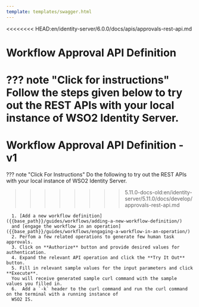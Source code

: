 ```yaml
---
template: templates/swagger.html
---
```


<<<<<<<< HEAD:en/identity-server/6.0.0/docs/apis/approvals-rest-api.md
# Workflow Approval API Definition

??? note "Click for instructions"
    Follow the steps given below to try out the REST APIs with your local instance of WSO2 Identity Server. 
========
# Workflow Approval API Definition - v1 

??? note "Click For Instructions"
    Do the following to try out the REST APIs with your local instance of WSO2 Identity Server. 
>>>>>>>> 5.11.0-docs-old:en/identity-server/5.11.0/docs/develop/approvals-rest-api.md
      
      1. [Add a new workflow definition]({{base_path}}/guides/workflows/adding-a-new-workflow-definition/) 
      and [engage the workflow in an operation]({{base_path}}/guides/workflows/engaging-a-workflow-in-an-operation/)
      2. Perfom a few related operations to generate few human task approvals.
      3. Click on **Authorize** button and provide desired values for authentication.
      4. Expand the relevant API operation and click the **Try It Out** button.  
      5. Fill in relevant sample values for the input parameters and click **Execute**. 
      You will receive generated sample curl command with the sample values you filled in. 
      6.  Add a `-k` header to the curl command and run the curl command on the terminal with a running instance of 
      WSO2 IS. 

<div id="swagger-ui"></div>
<script>

  // Begin Swagger UI call region
  const ui = SwaggerUIBundle({
<<<<<<<< HEAD:en/identity-server/6.0.0/docs/apis/approvals-rest-api.md
     url: "{{base_path}}/apis/restapis/approvals.yaml",
========
    url: "https://raw.githubusercontent.com/wso2/identity-api-user/v1.1.17/components/org.wso2.carbon.identity.api.user.approval/org.wso2.carbon.identity.rest.api.user.approval.v1/src/main/resources/approval.yaml",
>>>>>>>> 5.11.0-docs-old:en/identity-server/5.11.0/docs/develop/approvals-rest-api.md
    name: "Download the yaml",
    dom_id: '#swagger-ui',
    deepLinking: true,
    validatorUrl: null,
    presets: [
      SwaggerUIBundle.presets.apis,
      SwaggerUIStandalonePreset
    ],
    plugins: [
      SwaggerUIBundle.plugins.DownloadUrl
    ],
    layout: "StandaloneLayout"
  })
  // End Swagger UI call region

   window.ui = ui
</script>